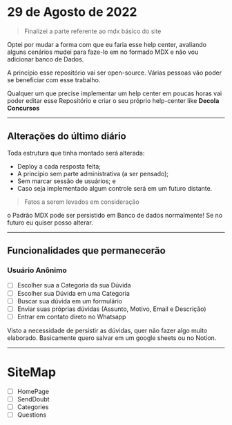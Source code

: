 # 29 de Agosto de 2022

> Finalizei a parte referente ao mdx básico do site

Optei por mudar a forma com que eu faria esse help center, avaliando alguns cenários mudei para faze-lo em no formado MDX e não vou adicionar banco de Dados.

A princípio esse repositório vai ser open-source. Várias pessoas vão poder se beneficiar com esse trabalho.

Qualquer um que precise implementar um help center em poucas horas vai poder editar esse Repositório e criar o seu próprio help-center like **Decola Concursos**

---

## Alterações do último diário

Toda estrutura que tinha montado será alterada:

- Deploy a cada resposta feita;
- A princípio sem parte administrativa (a ser pensado);
- Sem marcar sessão de usuários; e
- Caso seja implementado algum controle será em um futuro distante.

> Fatos a serem levados em consideração

o Padrão MDX pode ser persistido em Banco de dados normalmente! Se no futuro eu quiser posso alterar.

---

## Funcionalidades que permanecerão

### Usuário Anônimo
- [ ] Escolher sua a Categoria da sua Dúvida
- [ ] Escolher sua Dúvida em uma Categoria
- [ ] Buscar sua dúvida em um formulário
- [ ] Enviar suas próprias dúvidas (Assunto, Motivo, Email e Descrição)
- [ ] Entrar em contato direto no Whatsapp

Visto a necessidade de persistir as dúvidas, quer não fazer algo muito elaborado. Basicamente quero salvar em um google sheets ou no Notion.

---

# SiteMap

- [ ] HomePage
- [ ] SendDoubt
- [ ] Categories
- [ ] Questions
